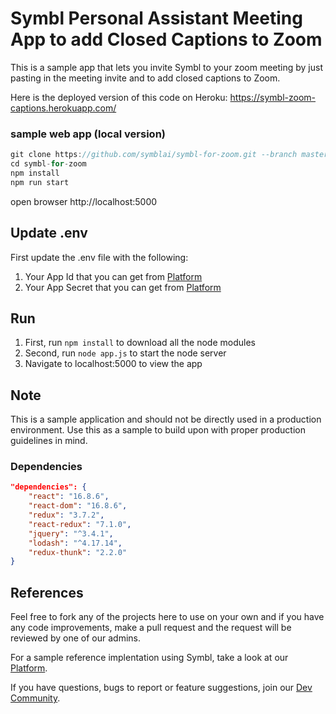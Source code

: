 # Symbl Personal Assistant Meeting App to add Closed Captions to Zoom

This is a sample app that lets you invite Symbl to your zoom meeting by just pasting in the meeting invite and to add closed captions to Zoom.

Here is the deployed version of this code on Heroku: https://symbl-zoom-captions.herokuapp.com/

### sample web app (local version)
```javascript
git clone https://github.com/symblai/symbl-for-zoom.git --branch master --depth 1
cd symbl-for-zoom
npm install
npm run start
```

open browser http://localhost:5000

## Update .env

First update the .env file with the following:
1. Your App Id that you can get from [Platform](https://platform.symbl.ai)
2. Your App Secret that you can get from [Platform](https://platform.symbl.ai)

## Run

1. First, run `npm install` to download all the node modules
2. Second, run `node app.js` to start the node server
3. Navigate to localhost:5000 to view the app

## Note

This is a sample application and should not be directly used in a production environment. Use this as a sample to build upon with proper production guidelines in mind.

### Dependencies

```package.json
"dependencies": {
	"react": "16.8.6",
	"react-dom": "16.8.6",
	"redux": "3.7.2",
	"react-redux": "7.1.0",
	"jquery": "^3.4.1",
	"lodash": "^4.17.14",
	"redux-thunk": "2.2.0"
}
```

## References

Feel free to fork any of the projects here to use on your own and if you have any code improvements, make a pull request and the request will be reviewed by one of our admins.

For a sample reference implentation using Symbl, take a look at our [Platform](https://platform.symbl.ai).

If you have questions, bugs to report or feature suggestions, join our [Dev Community](https://community.symbl.ai/).
